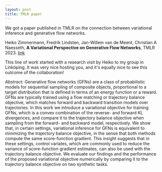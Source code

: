 ```yaml
---
layout: post
title: TMLR paper
---
```


We got a paper published in TMLR on the connection between variational inference and generative flow networks. 

Heiko Zimmermann, Fredrik Lindsten, Jan-Willem van de Meent, Christian A Naesseth, **A Variational Perspective on Generative Flow Networks**, TMLR 2023. [link](https://openreview.net/forum?id=AZ4GobeSLq)

This line of work started with a research visit by Heiko to my group in Linköping. It was very nice hosting you, and it's equally nice to see this outcome of the collaboration!


_Abstract:_
Generative flow networks (GFNs) are a class of probabilistic models for sequential sampling of composite objects, proportional to a target distribution that is defined in terms of an energy function or a reward. GFNs are typically trained using a flow matching or trajectory balance objective, which matches forward and backward transition models over trajectories. In this work we introduce a variational objective for training GFNs, which is a convex combination of the reverse- and forward KL divergences, and compare it to the trajectory balance objective when sampling from the forward- and backward model, respectively. We show that, in certain settings, variational inference for GFNs is equivalent to minimizing the trajectory balance objective, in the sense that both methods compute the same score-function gradient. This insight suggests that in these settings, control variates, which are commonly used to reduce the variance of score-function gradient estimates, can also be used with the trajectory balance objective. We evaluate our findings and the performance of the proposed variational objective numerically by comparing it to the trajectory balance objective on two synthetic tasks.
